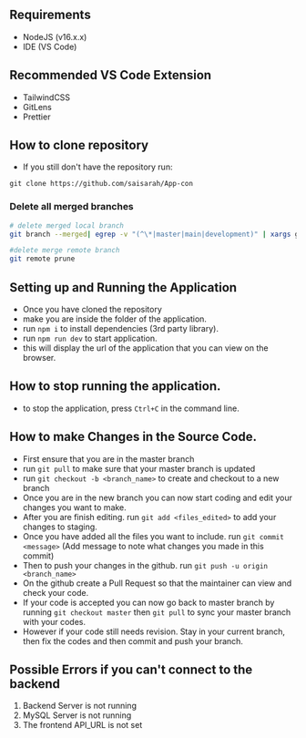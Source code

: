 ## Requirements
- NodeJS (v16.x.x)
- IDE (VS Code)

## Recommended VS Code Extension
- TailwindCSS
- GitLens
- Prettier


## How to clone repository
- If you still don't have the repository run:
```
git clone https://github.com/saisarah/App-con
```
### Delete all merged branches

```bash
# delete merged local branch
git branch --merged| egrep -v "(^\*|master|main|development)" | xargs git branch -d

#delete merge remote branch
git remote prune 

```

## Setting up and Running the Application
- Once you have cloned the repository
- make you are inside the folder of the application.
- run `npm i` to install dependencies (3rd party library).
- run `npm run dev` to start application.
- this will display the url of the application that you can view on the browser.

## How to stop running the application.
- to stop the application, press `Ctrl+C` in the command line.

## How to make Changes in the Source Code.
- First ensure that you are in the master branch
- run `git pull` to make sure that your master branch is updated
- run `git checkout -b <branch_name>` to create and checkout to a new branch
- Once you are in the new branch you can now start coding and edit your changes you want to make.
- After you are finish editing. run `git add <files_edited>` to add your changes to staging.
- Once you have added all the files you want to include. run `git commit <message>` (Add message to note what changes you made in this commit)
- Then to push your changes in the github. run `git push -u origin <branch_name>`
- On the github create a Pull Request so that the maintainer can view and check your code.
- If your code is accepted you can now go back to master branch by running `git checkout master` then `git pull` to sync your master branch with your codes.
- However if your code still needs revision. Stay in your current branch, then fix the codes and then commit and push your branch.

## Possible Errors if you can't connect to the backend
1. Backend Server is not running
2. MySQL Server is not running
3. The frontend API_URL is not set